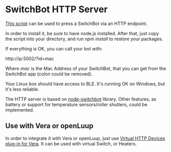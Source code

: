 # SwitchBot HTTP Server

[This script](SwitchBot-Server.js) can be used to press a SwitchBot via an HTTP endpoint.

In order to install it, be sure to have node.js installed. 
After that, just copy the script into your directory, and run *npm install* to restore your packages.

If everything is OK, you can call your bot with:

http://ip:5002/?id=mac 

Where *mac* is the Mac Address of your SwitchBot, that you can get from the SwitchBot app (colon could be removed).

Your Linux box should have access to BLE. It's running OK on Windows, but it's less reliable.

The HTTP server is based on [node-switchbot](https://github.com/futomi/node-switchbot) library. Other features, as battery or support for temperature sensors/roller shutters, could be implemented.

## Use with Vera or openLuup

In order to integrate it with Vera or openLuup, just use [Virtual HTTP Devices plug-in for Vera](https://github.com/dbochicchio/vera-VirtualDevices). It can be used with virtual Switch, or Heaters.